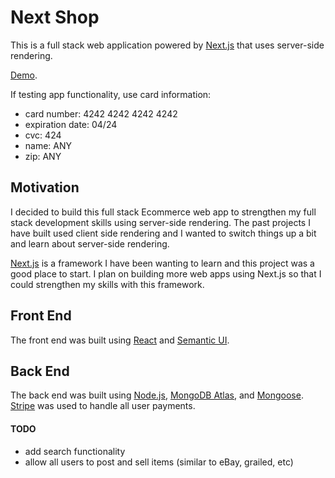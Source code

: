 # Next Shop

This is a full stack web application powered by [Next.js](https://nextjs.org/) that uses server-side rendering.

[Demo](https://next-shop-bice.vercel.app/).

If testing app functionality, use card information:

- card number: 4242 4242 4242 4242
- expiration date: 04/24
- cvc: 424
- name: ANY
- zip: ANY

## Motivation

I decided to build this full stack Ecommerce web app to strengthen my full stack development skills using server-side rendering. The past projects I have built used client side rendering and I wanted to switch things up a bit and learn about server-side rendering.

[Next.js](https://nextjs.org/) is a framework I have been wanting to learn and this project was a good place to start. I plan on building more web apps using Next.js so that I could strengthen my skills with this framework.

## Front End

The front end was built using [React](https://reactjs.org/) and [Semantic UI](https://react.semantic-ui.com/).

## Back End

The back end was built using [Node.js](https://nodejs.org/en/), [MongoDB Atlas](https://www.mongodb.com/cloud/atlas), and [Mongoose](https://mongoosejs.com/). [Stripe](https://stripe.com/) was used to handle all user payments.

#### TODO

- add search functionality
- allow all users to post and sell items (similar to eBay, grailed, etc)
